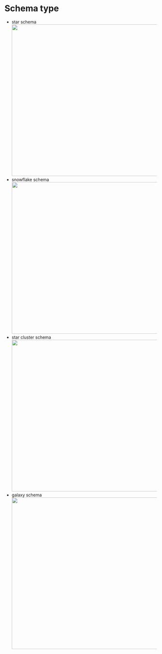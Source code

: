 # Schema type

- star schema
  <img src="https://img1.daumcdn.net/thumb/R1280x0/?scode=mtistory2&fname=https%3A%2F%2Fblog.kakaocdn.net%2Fdn%2F6WwgC%2FbtqwkWGlRXC%2F2mxjoA6o7ngOYGwRfHbsB1%2Fimg.png" width="500">
- snowflake schema
  <img src="https://img1.daumcdn.net/thumb/R1280x0/?scode=mtistory2&fname=https%3A%2F%2Fblog.kakaocdn.net%2Fdn%2FdOff0D%2FbtqwiysUstd%2FOYgKSqPakHf7UcLQcQCma0%2Fimg.png" width="500">
- star cluster schema
  <img src="https://img1.daumcdn.net/thumb/R1280x0/?scode=mtistory2&fname=https%3A%2F%2Fblog.kakaocdn.net%2Fdn%2FDNn8n%2Fbtqwjujgd65%2FduHtvyTKzFxI1tkylgTBe1%2Fimg.png" width="500">
- galaxy schema
  <img src="http://4.bp.blogspot.com/-XkJL6c5pfo0/UjXXvbxxxgI/AAAAAAAAFhA/joPVudqbKkE/s400/Galaxy+schema.png" width="500">
